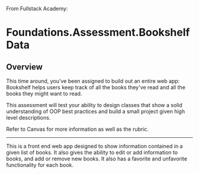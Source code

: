 
From Fullstack Academy:

# Foundations.Assessment.BookshelfData

## Overview

This time around, you've been assigned to build out an entire web app: Bookshelf helps users keep track of all the books they've read and all the books they might want to read.

This assessment will test your ability to design classes that show a solid understanding of OOP best practices and build a small project given high level descriptions.

Refer to Canvas for more information as well as the rubric.

---

This is a front end web app designed to show information contained in a given list of books. It also gives the ability to edit or add information to books, and add or remove new books. It also has a favorite and unfavorite functionality for each book. 